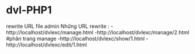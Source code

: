 # dvl-PHP1
rewrite URL file admin Những URL rewrite : -http://localhost/dvlexc/manage.html -http://localhost/dvlexc/manage/2.html #phân trang manage -http://localhost/dvlexc/show/1.html -http://localhost/dvlexc/edit/1.html

